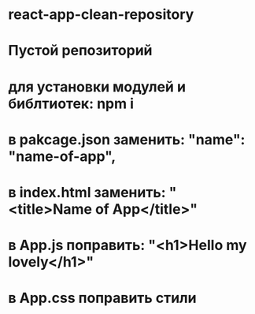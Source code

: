 # react-app-clean-repository

# Пустой репозиторий

# для установки модулей и библтиотек: npm i

# в pakcage.json заменить: "name": "name-of-app",

# в index.html заменить: "&lt;title&gt;Name of App&lt;/title&gt;"

# в App.js поправить: "&lt;h1&gt;Hello my lovely&lt;/h1&gt;"

# в App.css поправить стили
